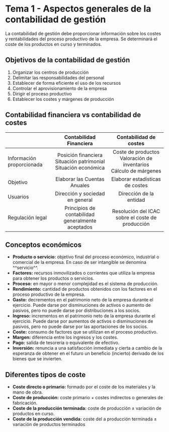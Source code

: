 # Tema 1 - Aspectos generales de la contabilidad de gestión

La contabilidad de gestión debe proporcionar información sobre los costes y rentabilidades del proceso productivo de la empresa. Se determinará el coste de los productos en curso y terminados.

## Objetivos de la contabilidad de gestión

1. Organizar los centros de producción
2. Delimitar las responsabilidades del personal
3. Establecer de forma eficiente el uso de los recursos
4. Controlar el aprovisionamiento de la empresa
5. Dirigir el proceso productivo
6. Establecer los costes y márgenes de producción

## Contabilidad financiera vs contabilidad de costes

||Contabilidad Financiera|Contabilidad de costes|
|--|:--:|:--:|
|Información proporcionada|Posición financiera<br>Situación patrimonial<br>Situación económica|Coste de productos<br>Valoración de inventarios<br>Cálculo de márgenes|
|Objetivo|Elaborar las Cuentas Anuales|Elaborar estadísticas de costes|
|Usuarios|Dirección y sociedad en general|Dirección de la entidad|
|Regulación legal|Principios de contabilidad generalmente aceptados|Resolución del ICAC sobre el coste de producción

## Conceptos económicos

- **Producto o servicio:** objetivo final del proceso económico, industrial o comercial de la empresa. En caso de ser intangible se denomina ^^servicio^^.
- **Factores:** recursos inmovilizados o corrientes que utiliza la empresa para obtener los productos o servicios.
- **Proceso:** en mayor o menor complejidad es el sistema de producción.
- **Rendimiento:** cantidad de productos obtenidos con los factores en el proceso productivo de la empresa.
- **Gasto:** decrementos en el patrimonio neto de la empresa durante el ejercicio. Puede darse por disminuciones de activos o aumento de pasivos, pero no puede darse por distribuciones a los socios.
- **Ingreso:** incrementos en el patrimonio neto de la empresa durante el ejercicio. Puede darse por aumentos de activos o disminuciones de pasivos, pero no puede darse por las aportaciones de los socios.
- **Coste:** consumo de factores que se utilizan en el proceso productivo.
- **Margen:** diferencia entre los ingresos y los costes.
- **Pago:** salida de tesorería o equivalente de efectivo.
- **Inversión:** renuncia a una satisfacción inmediata y cierta a cambio de la esperanza de obtener en el futuro un beneficio (incierto) derivado de los bienes que se invierten.

## Diferentes tipos de coste

- **Coste directo o primario:** formado por el coste de los materiales y la mano de obra.
- **Coste de producción:** coste primario + costes indirectos o generales de fabricación.
- **Coste de la producción terminada:** coste de producción ± variación de productos en curso.
- **Coste de la producción vendida:** coste del a producción terminada ± variación de productos terminados
